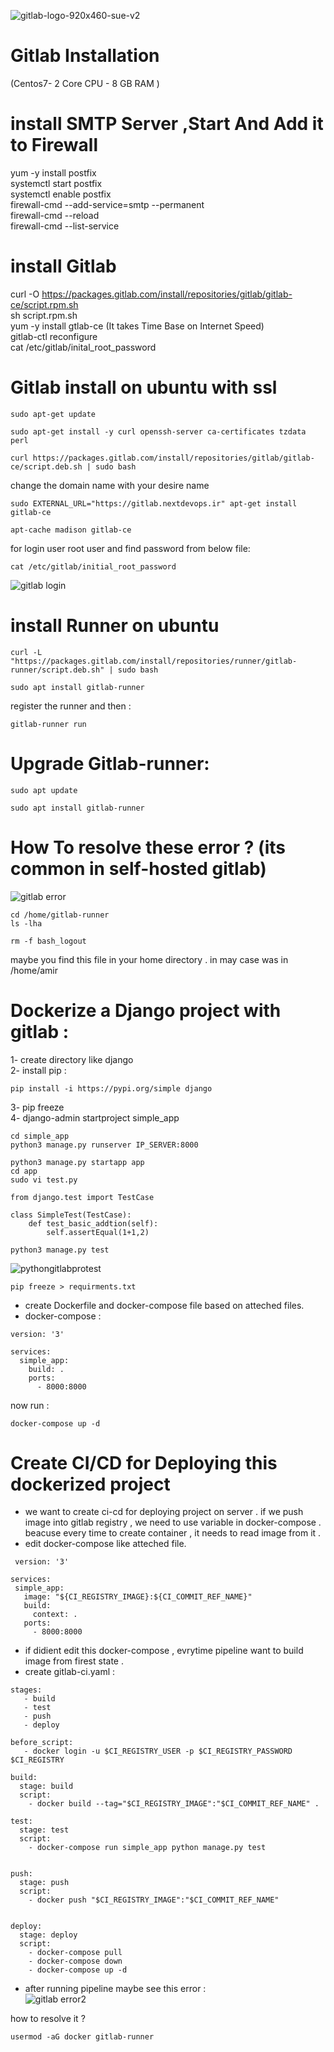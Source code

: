 ![gitlab-logo-920x460-sue-v2](https://github.com/user-attachments/assets/326d877f-d362-45cd-a481-57c23597c4c0)
# Gitlab Installation 
(Centos7- 2 Core CPU - 8 GB RAM )
# install SMTP Server ,Start And Add it to Firewall
yum -y install postfix <br>
systemctl start postfix <br>
systemctl enable postfix <br>
firewall-cmd --add-service=smtp --permanent <br>
firewall-cmd --reload <br>
firewall-cmd --list-service <br>
# install Gitlab
curl -O https://packages.gitlab.com/install/repositories/gitlab/gitlab-ce/script.rpm.sh <br>
sh script.rpm.sh <br>
yum -y install gtlab-ce (It takes Time Base on Internet Speed)<br>
gitlab-ctl reconfigure <br>
cat /etc/gitlab/inital_root_password <br>
# Gitlab install on ubuntu with ssl
```
sudo apt-get update 
```
```
sudo apt-get install -y curl openssh-server ca-certificates tzdata perl
```
```
curl https://packages.gitlab.com/install/repositories/gitlab/gitlab-ce/script.deb.sh | sudo bash
```
change the domain name with your desire name
```
sudo EXTERNAL_URL="https://gitlab.nextdevops.ir" apt-get install gitlab-ce
```
```
apt-cache madison gitlab-ce
```
for login user root user and find password from below file: <br>
```
cat /etc/gitlab/initial_root_password
```
![gitlab login](https://github.com/user-attachments/assets/cb830dba-a06e-46f0-9735-b48d568636ac)

# install Runner on ubuntu
```
curl -L "https://packages.gitlab.com/install/repositories/runner/gitlab-runner/script.deb.sh" | sudo bash
```
```
sudo apt install gitlab-runner
```
register the runner and then : <br>
```
gitlab-runner run
```

# Upgrade Gitlab-runner:
```
sudo apt update
```
```
sudo apt install gitlab-runner
```
# How To resolve these error ? (its common in self-hosted gitlab) <br>
![gitlab error](https://github.com/user-attachments/assets/33b87513-891b-447e-9075-f50f621dd1b8)
```
cd /home/gitlab-runner
ls -lha 
```
```
rm -f bash_logout
```
maybe you find this file in your home directory . in may case was in /home/amir <br>

# Dockerize a Django project with gitlab : <br>
1- create directory like django <br>
2- install pip : <br>
```python3
pip install -i https://pypi.org/simple django
```
3- pip freeze <br>
4- django-admin startproject simple_app
```
cd simple_app
python3 manage.py runserver IP_SERVER:8000
```
```
python3 manage.py startapp app
cd app
sudo vi test.py
```
```
from django.test import TestCase

class SimpleTest(TestCase):
    def test_basic_addtion(self):
        self.assertEqual(1+1,2)
```
```
python3 manage.py test
```
![pythongitlabprotest](https://github.com/user-attachments/assets/086b3266-11fc-4078-8923-dea5eba203c4)
```
pip freeze > requirments.txt
```
- create Dockerfile and docker-compose file based on atteched files.
- docker-compose : <br>
```
version: '3'

services:
  simple_app:
    build: .
    ports:
      - 8000:8000
```

now run : <br>
```
docker-compose up -d
```

# Create CI/CD for Deploying this dockerized project

- we want to create ci-cd for deploying project on server . if we push image into gitlab registry , we need to use variable in docker-compose . beacuse every time to create container , it needs to read image from it . <br>
- edit docker-compose like atteched file.
 ```
  version: '3'

services:
  simple_app:
    image: "${CI_REGISTRY_IMAGE}:${CI_COMMIT_REF_NAME}"
    build:
      context: .
    ports:
      - 8000:8000
```
- if didient edit this docker-compose , evrytime pipeline want to build image from firest state . 
- create gitlab-ci.yaml : <br>
```
stages:
   - build
   - test
   - push
   - deploy

before_script:
   - docker login -u $CI_REGISTRY_USER -p $CI_REGISTRY_PASSWORD $CI_REGISTRY

build:
  stage: build
  script:
    - docker build --tag="$CI_REGISTRY_IMAGE":"$CI_COMMIT_REF_NAME" .

test:
  stage: test
  script:
    - docker-compose run simple_app python manage.py test


push:
  stage: push
  script:
    - docker push "$CI_REGISTRY_IMAGE":"$CI_COMMIT_REF_NAME"


deploy:
  stage: deploy
  script:
    - docker-compose pull
    - docker-compose down
    - docker-compose up -d
```
- after running pipeline maybe see this error : <br>
![gitlab error2](https://github.com/user-attachments/assets/eb89d23f-a87d-4525-bb3d-c3ae96302f73) <br>

how to resolve it ? <br>
```
usermod -aG docker gitlab-runner
```




  
